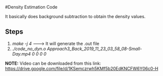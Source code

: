 #Density Estimation Code

It basically does background subtraction to obtain the density values.


## Steps

1. <i> make -j 4 </i>   ---> It will generate the .out file
2. <i>./code_no_dyn.o Approach3_Back_2019_11_23_03_58_08-Small-Day.mp4 0 0 0 0 </i>  


<b>NOTE:</b> Video can be downloaded from this link: https://drive.google.com/file/d/1KSemczrwh5KMf5b20EdKNCFW6Y06c0-H

